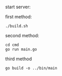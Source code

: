 start server:

first method:

```
./build.sh
```

second method:

```
cd cmd
go run main.go
```

third method

```
go build -o ../bin/main
```